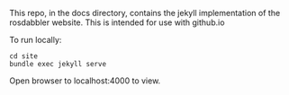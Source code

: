 This repo, in the docs directory, contains the jekyll implementation of the rosdabbler website.
This is intended for use with github.io

To run locally:
```
cd site
bundle exec jekyll serve
```

Open browser to localhost:4000 to view.
